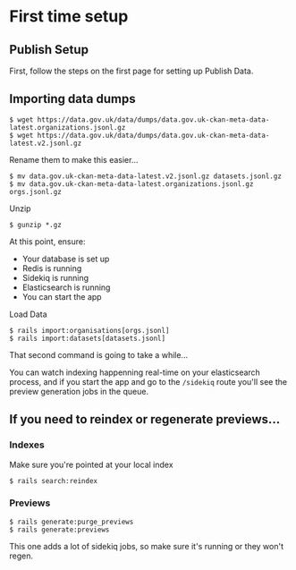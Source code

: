 # First time setup

## Publish Setup
First, follow the steps on the first page for setting up Publish Data.

## Importing data dumps
```
$ wget https://data.gov.uk/data/dumps/data.gov.uk-ckan-meta-data-latest.organizations.jsonl.gz
$ wget https://data.gov.uk/data/dumps/data.gov.uk-ckan-meta-data-latest.v2.jsonl.gz
```

Rename them to make this easier...
```
$ mv data.gov.uk-ckan-meta-data-latest.v2.jsonl.gz datasets.jsonl.gz
$ mv data.gov.uk-ckan-meta-data-latest.organizations.jsonl.gz orgs.jsonl.gz
```

Unzip
```
$ gunzip *.gz
```

At this point, ensure:
* Your database is set up
* Redis is running
* Sidekiq is running
* Elasticsearch is running
* You can start the app

Load Data
```
$ rails import:organisations[orgs.jsonl]
$ rails import:datasets[datasets.jsonl]
```

That second command is going to take a while...

You can watch indexing happenning real-time on your elasticsearch process, and if you start the app and go to the `/sidekiq` route you'll see the preview generation jobs in the queue.

## If you need to reindex or regenerate previews...
### Indexes

Make sure you're pointed at your local index
```
$ rails search:reindex
```

### Previews
```
$ rails generate:purge_previews
$ rails generate:previews
```

This one adds a lot of sidekiq jobs, so make sure it's running or they won't regen.
